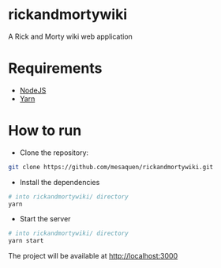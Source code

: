 # rickandmortywiki

A Rick and Morty wiki web application

# Requirements

* [NodeJS](https://nodejs.org)
* [Yarn](https://yarnpkg.com)

# How to run

* Clone the repository:

```bash
git clone https://github.com/mesaquen/rickandmortywiki.git
```

* Install the dependencies

```bash
# into rickandmortywiki/ directory
yarn
```

* Start the server

```bash
# into rickandmortywiki/ directory
yarn start
```

The project will be available at [http://localhost:3000](http://localhost:3000)
